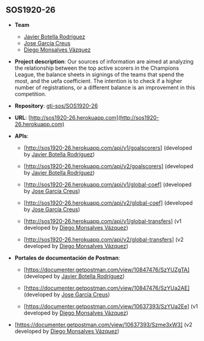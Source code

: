 ## SOS1920-26
- **Team**
  - [Javier Botella Rodríguez](https://github.com/javibotella)
  - [Jose García Creus](https://github.com/jgcreus)
  - [Diego Monsalves Vázquez](https://github.com/diemonvaz)
  
- **Project description**: Our sources of information are aimed at analyzing the relationship between the top active scorers in the Champions League, the balance sheets in signings of the teams that spend the most, and the uefa coefficient. The intention is to check if a higher number of registrations, or a different balance is an improvement in this competition.

- **Repository**: [gti-sos/SOS1920-26](https://github.com/gti-sos/SOS1920-26)

- **URL**: [http://sos1920-26.herokuapp.com](http://sos1920-26.herokuapp.com)

-  **APIs**:
    - [http://sos1920-26.herokuapp.com/api/v1/goalscorers] (developed by [Javier Botella Rodríguez](https://github.com/javibotella))
    - [http://sos1920-26.herokuapp.com/api/v2/goalscorers] (developed by [Javier Botella Rodríguez](https://github.com/javibotella))

    - [http://sos1920-26.herokuapp.com/api/v1/global-coef] (developed by [Jose García Creus](https://github.com/jgcreus))
    - [http://sos1920-26.herokuapp.com/api/v2/global-coef] (developed by [Jose García Creus](https://github.com/jgcreus))

    - [http://sos1920-26.herokuapp.com/api/v1/global-transfers] (v1 developed by [Diego Monsalves Vázquez](https://github.com/diemonvaz))
    - [http://sos1920-26.herokuapp.com/api/v2/global-transfers] (v2 developed by [Diego Monsalves Vázquez](https://github.com/diemonvaz))

-  **Portales de documentación de Postman**:
	- [https://documenter.getpostman.com/view/10847476/SzYUZgTA] (developed by [Javier Botella Rodríguez](https://github.com/javibotella))
	- [https://documenter.getpostman.com/view/10847476/SzYUa2AE] (developed by [Jose García Creus](https://github.com/jgcreus))

	- [https://documenter.getpostman.com/view/10637393/SzYUa2Ee] (v1 developed by [Diego Monsalves Vázquez](https://github.com/diemonvaz))
  - [https://documenter.getpostman.com/view/10637393/Szme3xW3] (v2 developed by [Diego Monsalves Vázquez](https://github.com/diemonvaz))